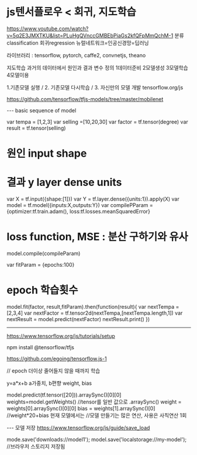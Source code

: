 # js텐서플로우 < 회귀, 지도학습
 https://www.youtube.com/watch?v=5q2E3JMXTKU&list=PLuHgQVnccGMBEbPiaGs2kfQFpMmQchM-1
분류classification 회귀regression
뉴럴네트워크=인공신경망=딥러닝

라이브러리 : tensorflow, pytorch, caffe2, convnetjs, theano

지도학습 과거의 데이터에서 원인과 결과 변수 정의
1데이터준비 2모델생성 3모델학습 4모델이용

1.기존모델 실행 / 2. 기존모델 다시학습 / 3. 자신만의 모델 개발
tensorflow.org/js

https://github.com/tensorflow/tfjs-models/tree/master/mobilenet

--- basic sequence of model

var tempa = [1,2,3]
var selling =[10,20,30]
var factor = tf.tensor(degree)
var result = tf.tensor(selling)

# 원인 input shape
# 결과 y layer dense units
var X = tf.input({shape:[1]})
var Y = tf.layer.dense({units:1}).apply(X)
var model = tf.model({inputs:X,outputs:Y})
var compilePParam = {optimizer:tf.train.adam(), loss:tf.losses.meanSquaredError}
# loss function, MSE : 분산 구하기와 유사
model.compile(compileParam)

var fitParam = {epochs:100}
# epoch 학습횟수
model.fit(factor, result,fitParam).then(function(result){
    var nextTempa = [2,3,4]
    var nextFactor = tf.tensor2d(nextTempa,[nextTempa.length,1])
    var nextResult = model.predict(nextFactor)
    nextResult.print()
})

---
https://www.tensorflow.org/js/tutorials/setup

npm install @tensorflow/tfjs

https://github.com/egoing/tensorflow.js-1

// epoch 더이상 줄어들지 않을 때까지 학습

y=a*x+b
a가중치, b편향
weight, bias

model.predict(tf.tensor([20])).arraySync()[0][0]
weights=model.getWeights()
//tensor를 일반 값으로 .arraySync()
weight = weights[0].arraySync()[0][0]
bias = weights[1].arraySync()[0]
//weight*20+bias 현재 모델에서는
//모델 만들기는 많은 연산, 사용은 사칙연산 1회

--- 모델 저장
https://www.tensorflow.org/js/guide/save_load

mode.save('downloads://model1');
model.save('localstorage://my-model'); //브라우저 스토리지 저장됨
